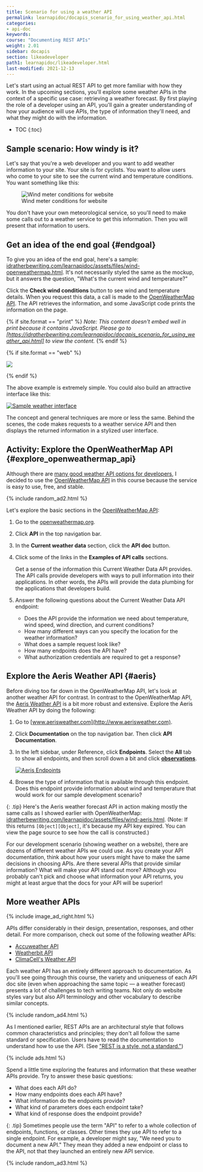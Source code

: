 ```yaml
---
title: Scenario for using a weather API
permalink: learnapidoc/docapis_scenario_for_using_weather_api.html
categories:
- api-doc
keywords:
course: "Documenting REST APIs"
weight: 2.01
sidebar: docapis
section: likeadeveloper
path1: learnapidoc/likeadeveloper.html
last-modified: 2021-12-13
---
```


Let's start using an actual REST API to get more familiar with how they work. In the upcoming sections, you'll explore some weather APIs in the context of a specific use case: retrieving a weather forecast. By first playing the role of a developer using an API, you'll gain a greater understanding of how your audience will use APIs, the type of information they'll need, and what they might do with the information.

* TOC
{:toc}

## Sample scenario: How windy is it?

Let's say that you're a web developer and you want to add weather information to your site. Your site is for cyclists. You want to allow users who come to your site to see the current wind and temperature conditions. You want something like this:

<figure><img class="docimage small" src="{{site.api_media}}/restapi_windycall.svg" alt="Wind meter conditions for website" /><figcaption>Wind meter conditions for website</figcaption></figure>

You don't have your own meteorological service, so you'll need to make some calls out to a weather service to get this information. Then you will present that information to users.

## Get an idea of the end goal {#endgoal}

To give you an idea of the end goal, here's a sample: [idratherbewriting.com/learnapidoc/assets/files/wind-openweathermap.html](https://idratherbewriting.com/learnapidoc/assets/files/wind-openweathermap.html). It's not necessarily styled the same as the mockup, but it answers the question, "What's the current wind and temperature?"

Click the **Check wind conditions** button to see wind and temperature details. When you request this data, a call is made to the [OpenWeatherMap API](https://openweathermap.org/api). The API retrieves the information, and some JavaScript code prints the information on the page.

{% if site.format == "print" %}
*Note: This content doesn't embed well in print because it contains JavaScript. Please go to [https://idratherbewriting.com/learnapidoc/docapis_scenario_for_using_weather_api.html] to view the content.*
{% endif %}

{% if site.format == "web" %}

<a target="_blank" href="https://idratherbewriting.com/learnapidoc/assets/files/wind-openweathermap.html" class="noExtIcon"><img src="{{site.api_media}}/checkwindconditions.png" class="medium" /></a>

{% endif %}

The above example is extremely simple. You could also build an attractive interface like this:

<a class="noCrossRef" href="https://weather.yahoo.com/united-states/california/santa-clara-2488836/" class="noExtIcon"><img class="medium" src="{{site.api_media}}/attractiveinterfaceweather.png" alt="Sample weather interface" /></a>

The concept and general techniques are more or less the same. Behind the scenes, the code makes requests to a weather service API and then displays the returned information in a stylized user interface.

##  <i class="fa fa-user-circle"></i> Activity: Explore the OpenWeatherMap API {#explore_openweathermap_api}

Although there are [many good weather API options for developers](https://superdevresources.com/weather-forecast-api-for-developing-apps/), I decided to use the [OpenWeatherMap API](https://openweathermap.org) in this course because the service is easy to use, free, and stable.

{% include random_ad2.html %}

Let's explore the basic sections in the [OpenWeatherMap API](https://openweathermap.org/api/):

1.  Go to the [openweathermap.org](https://openweathermap.org).
2.  Click **API** in the top navigation bar.
3.  In the **Current weather data** section, click the **API doc** button.
4.  Click some of the links in the **Examples of API calls** sections.

    Get a sense of the information this Current Weather Data API provides. The API calls provide developers with ways to pull information into their applications. In other words, the APIs will provide the data plumbing for the applications that developers build.

5.  Answer the following questions about the Current Weather Data API endpoint:

    * Does the API provide the information we need about temperature, wind speed, wind direction, and current conditions?
    * How many different ways can you specify the location for the weather information?
    * What does a sample request look like?
    * How many endpoints does the API have?
    * What authorization credentials are required to get a response?

## Explore the Aeris Weather API {#aeris}

Before diving too far down in the OpenWeatherMap API, let's look at another weather API for contrast. In contrast to the OpenWeatherMap API, the [Aeris Weather API](http://www.aerisweather.com/) is a bit more robust and extensive. Explore the Aeris Weather API by doing the following:

1. Go to [www.aerisweather.com](http://www.aerisweather.com).
2. Click **Documentation** on the top navigation bar. Then click **API Documentation**.
3. In the left sidebar, under Reference, click **Endpoints**. Select the **All** tab to show all endpoints, and then scroll down a bit and click **[observations](https://www.aerisweather.com/support/docs/api/reference/endpoints/observations/)**.

	<a class="noCrossRef" href="https://www.aerisweather.com/support/docs/api/reference/endpoints/observations/" class="noExtIcon"><img class="medium" src="{{site.api_media}}/aerisweather3.png" alt="Aeris Endpoints" /></a>

4. Browse the type of information that is available through this endpoint. Does this endpoint provide information about wind and temperature that would work for our sample development scenario?

{: .tip}
Here's the Aeris weather forecast API in action making mostly the same calls as I showed earlier with OpenWeatherMap: <a href="https://idratherbewriting.com/learnapidoc/assets/files/wind-aeris.html" alt="Aeris example">idratherbewriting.com/learnapidoc/assets/files/wind-aeris.html</a>. (Note: If this returns `[Object][Object]`, it's because my API key expired. You can view the page source to see how the call is constructed.)

For our development scenario (showing weather on a website), there are dozens of different weather APIs we could use. As you create your API documentation, think about how your users might have to make the same decisions in choosing APIs. Are there several APIs that provide similar information? What will make your API stand out more? Although you probably can't pick and choose what information your API returns, you might at least argue that the docs for your API will be superior!

## <i class="fa fa-user-circle"></i> More weather APIs

{% include image_ad_right.html %}

APIs differ considerably in their design, presentation, responses, and other detail. For more comparison, check out some of the following weather APIs:

* [Accuweather API](https://developer.accuweather.com/)
* [Weatherbit API](https://www.weatherbit.io/api)
* [ClimaCell's Weather API](https://www.climacell.co/weather-api/)

Each weather API has an entirely different approach to documentation. As you'll see going through this course, the variety and uniqueness of each API doc site (even when approaching the same topic &mdash; a weather forecast) presents a lot of challenges to tech writing teams. Not only do website styles vary but also API terminology and other vocabulary to describe similar concepts.

{% include random_ad4.html %}

As I mentioned earlier, REST APIs are an architectural style that follows common characteristics and principles; they don't all follow the same standard or specification. Users have to read the documentation to understand how to use the API. (See ["REST is a style, not a standard."](https://idratherbewriting.com/learnapidoc/docapis_what_is_a_rest_api.html#rest-is-a-style-not-a-standard))

{% include ads.html %}

Spend a little time exploring the features and information that these weather APIs provide. Try to answer these basic questions:

* What does each API do?
* How many endpoints does each API have?
* What information do the endpoints provide?
* What kind of parameters does each endpoint take?
* What kind of response does the endpoint provide?

{: .tip}
Sometimes people use the term \"API\" to refer to a whole collection of endpoints, functions, or classes. Other times they use API to refer to a single endpoint. For example, a developer might say, \"We need you to document a new API.\" They mean they added a new endpoint or class to the API, not that they launched an entirely new API service.

{% include random_ad3.html %}
